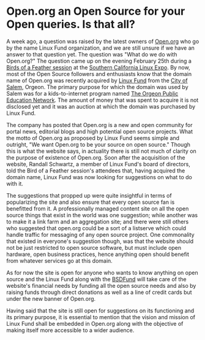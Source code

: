 # Open.org an Open Source for your Open queries. Is that all?

A week ago, a question was raised by the latest owners of <a href="http://www.open.org/">Open.org</a> who go by the name Linux Fund organization, and we are still unsure if we have an answer to that question yet. The question was "What do we do with Open.org?" The question came up on the evening February 25th during a <a href="http://www.blogher.com/node/8150">Birds of a Feather session</a> at the <a href="http://www.socallinuxexpo.org/scale9x/">Southern California Linux Expo</a>. By now, most of the Open Source followers and enthusiasts know that the domain name of Open.org was recently acquired by <a href="http://www.linuxfund.org/">Linux Fund</a> from the <a href="http://www.cityofsalem.net/">City of Salem</a>, Orgeon. The primary purpose for which the domain was used by Salem was for a kids-to-internet program named <a href="http://www.open.k12.or.us/">The Orgeon Public Education Network</a>. The amount of money that was spent to acquire it is not disclosed yet and it was an auction at which the domain was purchased by Linux Fund.

The company has posted that Open.org is a new and open community for portal news, editorial blogs and high potential open source projects. What the motto of Open.org as proposed by Linux Fund seems simple and outright, "We want Open.org to be your source on open source." Though this is what the website says, in actuality there is still not much of clarity on the purpose of existence of Open.org. Soon after the acquisition of the website, Randall Schwartz, a member of Linux Fund's board of directors, told the Bird of a Feather session's attendees that, having acquired the domain name, Linux Fund was now looking for suggestions on what to do with it.

The suggestions that propped up were quite insightful in terms of popularizing the site and also ensure that every open source fan is benefitted from it. A professionally managed content site on all the open source things that exist in the world was one suggestion; while another was to make it a link farm and an aggregation site; and there were still others who suggested that open.org could be a sort of a listserve which could handle traffic for messaging of any open source project. One commonality that existed in everyone's suggestion though, was that the website should not be just restricted to open source software, but must include open hardware, open business practices, hence anything open should benefit from whatever services go at this domain.

As for now the site is open for anyone who wants to know anything on open source and the Linux Fund along with the <a href="http://bsdfund.org/">BSDFund</a> will take care of the website's financial needs by funding all the open source needs and also by raising funds through direct donations as well as a line of credit cards but under the new banner of Open.org. 

Having said that the site is still open for suggestions on its functioning and its primary purpose, it is essential to mention that the vision and mission of Linux Fund shall be embedded in Open.org along with the objective of making itself more accessible to a wider audience.
